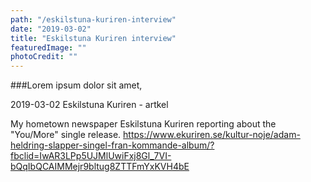 ```yaml
---
path: "/eskilstuna-kuriren-interview"
date: "2019-03-02"
title: "Eskilstuna Kuriren interview"
featuredImage: ""
photoCredit: ""
---
```


###Lorem ipsum dolor sit amet, 

2019-03-02
Eskilstuna Kuriren - artkel

My hometown newspaper Eskilstuna Kuriren reporting about the "You/More" single release. 
https://www.ekuriren.se/kultur-noje/adam-heldring-slapper-singel-fran-kommande-album/?fbclid=IwAR3LPp5UJMlUwiFxj8Gl_7VI-bQqIbQCAIMMejr9bltug8ZTTFmYxKVH4bE
